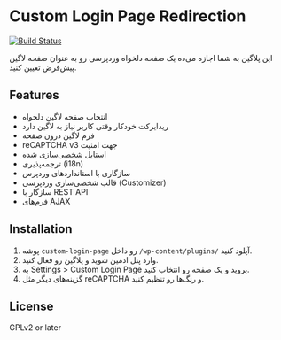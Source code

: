 # Custom Login Page Redirection

[![Build Status](https://travis-ci.org/you/custom-login-page.svg?branch=master)](https://travis-ci.org/you/custom-login-page)

این پلاگین به شما اجازه می‌ده یک صفحه دلخواه وردپرسی رو به عنوان صفحه لاگین پیش‌فرض تعیین کنید.

## Features 
- انتخاب صفحه لاگین دلخواه
- ریدایرکت خودکار وقتی کاربر نیاز به لاگین دارد
- فرم لاگین درون صفحه
- reCAPTCHA v3 جهت امنیت
- استایل شخصی‌سازی شده
- ترجمه‌پذیری (i18n)
- سازگاری با استانداردهای وردپرس
- قالب شخصی‌سازی وردپرسی (Customizer)
- سازگار با REST API
- فرم‌های AJAX

## Installation

1. پوشه `custom-login-page` رو داخل `/wp-content/plugins/` آپلود کنید.
2. وارد پنل ادمین شوید و پلاگین رو فعال کنید.
3. به Settings > Custom Login Page بروید و یک صفحه رو انتخاب کنید.
4. گزینه‌های دیگر مثل reCAPTCHA و رنگ‌ها رو تنظیم کنید.

## License

GPLv2 or later